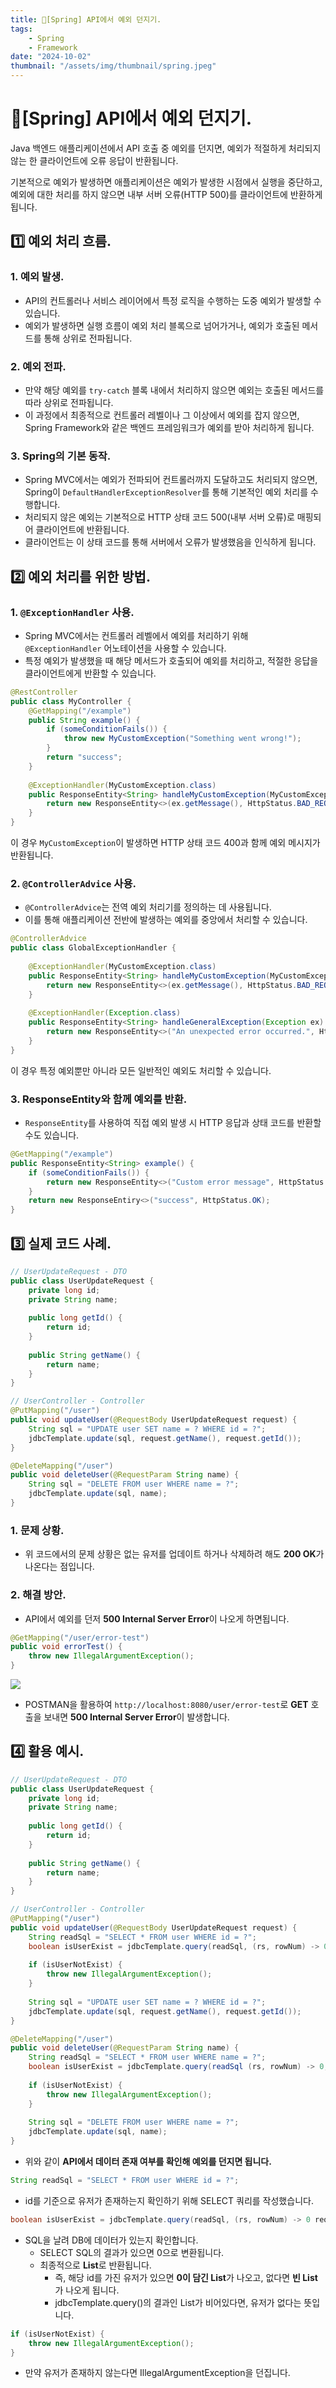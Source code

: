 ```yaml
---
title: 🍃[Spring] API에서 예외 던지기.
tags:
    - Spring
    - Framework
date: "2024-10-02"
thumbnail: "/assets/img/thumbnail/spring.jpeg"
---
```


# 🍃[Spring] API에서 예외 던지기.

Java 백엔드 애플리케이션에서 API 호출 중 예외를 던지면, 예외가 적절하게 처리되지 않는 한 클라이언트에 오류 응답이 반환됩니다.

기본적으로 예외가 발생하면 애플리케이션은 예외가 발생한 시점에서 실행을 중단하고, 예외에 대한 처리를 하지 않으면 내부 서버 오류(HTTP 500)를 클라이언트에 반환하게 됩니다.

## 1️⃣ 예외 처리 흐름.

### 1. 예외 발생.
- API의 컨트롤러나 서비스 레이어에서 특정 로직을 수행하는 도중 예외가 발생할 수 있습니다.
- 예외가 발생하면 실행 흐름이 예외 처리 블록으로 넘어가거나, 예외가 호출된 메서드를 통해 상위로 전파됩니다.

### 2. 예외 전파.
- 만약 해당 예외를 `try-catch` 블록 내에서 처리하지 않으면 예외는 호출된 메서드를 따라 상위로 전파됩니다.
- 이 과정에서 최종적으로 컨트롤러 레벨이나 그 이상에서 예외를 잡지 않으면, Spring Framework와 같은 백엔드 프레임워크가 예외를 받아 처리하게 됩니다.

### 3. Spring의 기본 동작.
- Spring MVC에서는 예외가 전파되어 컨트롤러까지 도달하고도 처리되지 않으면, Spring이 `DefaultHandlerExceptionResolver`를 통해 기본적인 예외 처리를 수행합니다.
- 처리되지 않은 예외는 기본적으로 HTTP 상태 코드 500(내부 서버 오류)로 매핑되어 클라이언트에 반환됩니다.
- 클라이언트는 이 상태 코드를 통해 서버에서 오류가 발생했음을 인식하게 됩니다.

## 2️⃣ 예외 처리를 위한 방법.

### 1. `@ExceptionHandler` 사용.
- Spring MVC에서는 컨트롤러 레벨에서 예외를 처리하기 위해 `@ExceptionHandler` 어노테이션을 사용할 수 있습니다.
- 특정 예외가 발생했을 때 해당 메서드가 호출되어 예외를 처리하고, 적절한 응답을 클라이언트에게 반환할 수 있습니다.

```java
@RestController
public class MyController {
    @GetMapping("/example")
    public String example() {
        if (someConditionFails()) {
            throw new MyCustomException("Something went wrong!");
        }
        return "success";
    }
    
    @ExceptionHandler(MyCustomException.class)
    public ResponseEntity<String> handleMyCustomException(MyCustomException ex) {
        return new ResponseEntity<>(ex.getMessage(), HttpStatus.BAD_REQUEST);
    }
}
```

이 경우 `MyCustomException`이 발생하면 HTTP 상태 코드 400과 함께 예외 메시지가 반환됩니다.

### 2. `@ControllerAdvice` 사용.
- `@ControllerAdvice`는 전역 예외 처리기를 정의하는 데 사용됩니다.
- 이를 통해 애플리케이션 전반에 발생하는 예외를 중앙에서 처리할 수 있습니다.

```java
@ControllerAdvice
public class GlobalExceptionHandler {
    
    @ExceptionHandler(MyCustomException.class)
    public ResponseEntity<String> handleMyCustomException(MyCustomException ex) {
        return new ResponseEntity<>(ex.getMessage(), HttpStatus.BAD_REQUEST);
    }
    
    @ExceptionHandler(Exception.class)
    public ResponseEntity<String> handleGeneralException(Exception ex) {
        return new ResponseEntity<>("An unexpected error occurred.", HttpStatus.INTERNAL_SERVER_ERROR);
    }
}
```

이 경우 특정 예외뿐만 아니라 모든 일반적인 예외도 처리할 수 있습니다.

### 3. ResponseEntity와 함께 예외를 반환.
- `ResponseEntity`를 사용하여 직접 예외 발생 시 HTTP 응답과 상태 코드를 반환할 수도 있습니다.

```java
@GetMapping("/example")
public ResponseEntity<String> example() {
    if (someConditionFails()) {
        return new ResponseEntity<>("Custom error message", HttpStatus.BAD_REQUEST);
    }
    return new ResponseEntiry<>("success", HttpStatus.OK);
}
```

## 3️⃣ 실제 코드 사례.
```java
// UserUpdateRequest - DTO
public class UserUpdateRequest {
    private long id;
    private String name;
    
    public long getId() {
        return id;
    }
    
    public String getName() {
        return name;
    }
}

// UserController - Controller
@PutMapping("/user")
public void updateUser(@RequestBody UserUpdateRequest request) {
    String sql = "UPDATE user SET name = ? WHERE id = ?";
    jdbcTemplate.update(sql, request.getName(), request.getId());
}

@DeleteMapping("/user")
public void deleteUser(@RequestParam String name) {
    String sql = "DELETE FROM user WHERE name = ?";
    jdbcTemplate.update(sql, name);
}
```

### 1. 문제 상황.
- 위 코드에서의 문제 상황은 없는 유저를 업데이트 하거나 삭제하려 해도 **200 OK**가 나온다는 점입니다.

### 2. 해결 방안.
- API에서 예외를 던저 **500 Internal Server Error**이 나오게 하면됩니다.

```java
@GetMapping("/user/error-test")
public void errorTest() {
    throw new IllegalArgumentException();
}
```

<img src = "https://github.com/devKobe24/images2/blob/main/springboot/postman-error-test.png?raw=true">

- POSTMAN을 활용하여 `http://localhost:8080/user/error-test`로 **GET** 호출을 보내면 **500 Internal Server Error**이 발생합니다.

## 4️⃣ 활용 예시.
```java
// UserUpdateRequest - DTO
public class UserUpdateRequest {
    private long id;
    private String name;
    
    public long getId() {
        return id;
    }
    
    public String getName() {
        return name;
    }
}

// UserController - Controller
@PutMapping("/user")
public void updateUser(@RequestBody UserUpdateRequest request) {
    String readSql = "SELECT * FROM user WHERE id = ?";
    boolean isUserExist = jdbcTemplate.query(readSql, (rs, rowNum) -> 0 request.getId()).isEmpty();
    
    if (isUserNotExist) {
        throw new IllegalArgumentException();
    }
    
    String sql = "UPDATE user SET name = ? WHERE id = ?";
    jdbcTemplate.update(sql, request.getName(), request.getId());
}

@DeleteMapping("/user")
public void deleteUser(@RequestParam String name) {
    String readSql = "SELECT * FROM user WHERE name = ?";
    boolean isUserExist = jdbcTemplate.query(readSql (rs, rowNum) -> 0, name).isEmpty();
    
    if (isUserNotExist) {
        throw new IllegalArgumentException();
    }
    
    String sql = "DELETE FROM user WHERE name = ?";
    jdbcTemplate.update(sql, name);
}
```

- 위와 같이 **API에서 데이터 존재 여부를 확인해 예외를 던지면 됩니다.**

```java
String readSql = "SELECT * FROM user WHERE id = ?";
```
- id를 기준으로 유저가 존재하는지 확인하기 위해 SELECT 쿼리를 작성했습니다.

```java
boolean isUserExist = jdbcTemplate.query(readSql, (rs, rowNum) -> 0 request.getId()).isEmpty();
```
- SQL을 날려 DB에 데이터가 있는지 확인합니다.
    - SELECT SQL의 결과가 있으면 0으로 변환됩니다.
    - 최종적으로 **List**로 반환됩니다.
        - 즉, 해당 id를 가진 유저가 있으면 **0이 담긴 List**가 나오고, 없다면 **빈 List**가 나오게 됩니다.
        - jdbcTemplate.query()의 결과인 List가 비어있다면, 유저가 없다는 뜻입니다.

```java
if (isUserNotExist) {
    throw new IllegalArgumentException();
}
```
- 만약 유저가 존재하지 않는다면 IllegalArgumentException을 던집니다.
